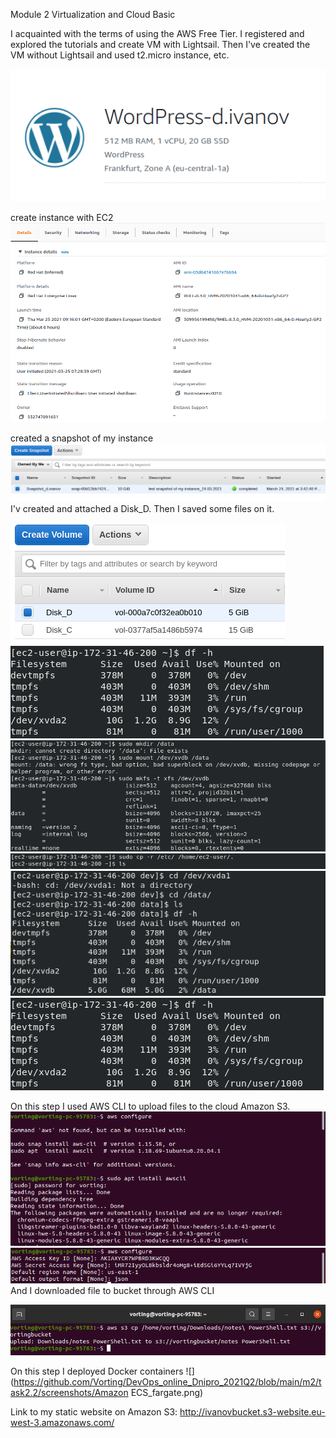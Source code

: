 Module 2 Virtualization and Cloud Basic

I acquainted with the terms of using the AWS Free Tier. I registered and explored the tutorials and create VM with Lightsail. Then I've created the VM without Lightsail and used t2.micro instance, etc.

![](https://github.com/Vorting/DevOps_online_Dnipro_2021Q2/blob/main/m2/task2.2/screenshots/screenshot_wordPress.png)

create instance with EC2
![](https://github.com/Vorting/DevOps_online_Dnipro_2021Q2/blob/main/m2/task2.2/screenshots/instance_EC2.png)

created a snapshot of my instance
![](https://github.com/Vorting/DevOps_online_Dnipro_2021Q2/blob/main/m2/task2.2/screenshots/snapshot.png)
I'v created and attached a Disk_D. Then I saved some files on it.

![](https://github.com/Vorting/DevOps_online_Dnipro_2021Q2/blob/main/m2/task2.2/screenshots/create_disk_D.png)
![](https://github.com/Vorting/DevOps_online_Dnipro_2021Q2/blob/main/m2/task2.2/screenshots/screenshot_1.png)
![](https://github.com/Vorting/DevOps_online_Dnipro_2021Q2/blob/main/m2/task2.2/screenshots/screenshot_3.png)
![](https://github.com/Vorting/DevOps_online_Dnipro_2021Q2/blob/main/m2/task2.2/screenshots/screenshot_4.png)
![](https://github.com/Vorting/DevOps_online_Dnipro_2021Q2/blob/main/m2/task2.2/screenshots/screenshot_5.png)
![](https://github.com/Vorting/DevOps_online_Dnipro_2021Q2/blob/main/m2/task2.2/screenshots/screenshot_1.png)

On this step I used AWS CLI to upload files to the cloud Amazon S3.
![](https://github.com/Vorting/DevOps_online_Dnipro_2021Q2/blob/main/m2/task2.2/screenshots/screenshot_aws_config.png)
![](https://github.com/Vorting/DevOps_online_Dnipro_2021Q2/blob/main/m2/task2.2/screenshots/screenshot_aws_config2.png)
And I downloaded file to bucket through AWS CLI

![](https://github.com/Vorting/DevOps_online_Dnipro_2021Q2/blob/main/m2/task2.2/screenshots/screenshot_cp_to_bucket.png)

On this step I deployed Docker containers 
![](https://github.com/Vorting/DevOps_online_Dnipro_2021Q2/blob/main/m2/task2.2/screenshots/Amazon ECS_fargate.png)

Link to my static website on Amazon S3:
http://ivanovbucket.s3-website.eu-west-3.amazonaws.com/ 

